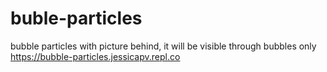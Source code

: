 # buble-particles
bubble particles with picture behind, it will be visible through bubbles only
https://bubble-particles.jessicapv.repl.co
